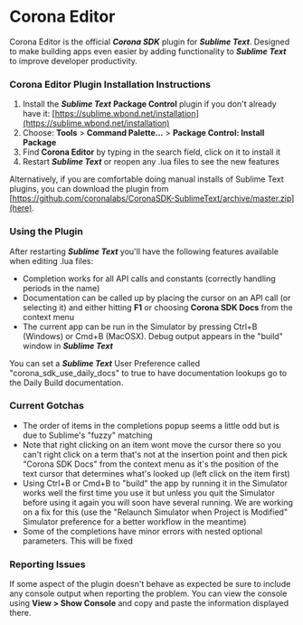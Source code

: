 Corona Editor
=============

Corona Editor is the official ***Corona SDK*** plugin for ***Sublime Text***.  Designed to make building apps even easier by adding functionality to ***Sublime Text*** to improve developer productivity.

### Corona Editor Plugin Installation Instructions

1. Install the ***Sublime Text*** **Package Control** plugin if you don't already have it: [https://sublime.wbond.net/installation](https://sublime.wbond.net/installation)
1. Choose: **Tools** > **Command Palette...** > **Package Control: Install Package**
1. Find **Corona Editor** by typing in the search field, click on it to install it
1. Restart ***Sublime Text*** or reopen any .lua files to see the new features

Alternatively, if you are comfortable doing manual installs of Sublime Text plugins, you can download the plugin from [https://github.com/coronalabs/CoronaSDK-SublimeText/archive/master.zip](here).

### Using the Plugin

After restarting ***Sublime Text*** you'll have the following features available when editing .lua files:

 * Completion works for all API calls and constants (correctly handling periods in the name)
 * Documentation can be called up by placing the cursor on an API call (or selecting it) and either hitting **F1** or choosing **Corona SDK Docs** from the context menu
 * The current app can be run in the Simulator by pressing Ctrl+B (Windows) or Cmd+B (MacOSX).  Debug output appears in the "build" window in ***Sublime Text***

You can set a ***Sublime Text*** User Preference called "corona\_sdk\_use\_daily\_docs" to true to have documentation lookups go to the Daily Build documentation.

### Current Gotchas

 * The order of items in the completions popup seems a little odd but is due to Sublime's "fuzzy" matching
 * Note that right clicking on an item wont move the cursor there so you can't right click on a term that's not at the insertion point and then pick "Corona SDK Docs" from the context menu as it's the position of the text cursor that determines what's looked up (left click on the item first)
 * Using Ctrl+B or Cmd+B to "build" the app by running it in the Simulator works well the first time you use it but unless you quit the Simulator before using it again you will soon have several running.  We are working on a fix for this (use the "Relaunch Simulator when Project is Modified" Simulator preference for a better workflow in the meantime)
 * Some of the completions have minor errors with nested optional parameters.  This will be fixed

### Reporting Issues

If some aspect of the plugin doesn't behave as expected be sure to include any console output when reporting the problem.  You can view the console using **View > Show Console** and copy and paste the information displayed there.
